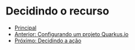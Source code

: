 # Decidindo o recurso

* [Principal](./README.md)
* [Anterior: Configurando um projeto Quarkus.io](./caso-de-uso-1-decidindo-o-recurso.md)
* [Próximo: Decidindo a ação](./caso-de-uso-2-decidindo-a-acao.md)